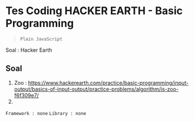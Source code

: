 # Tes Coding HACKER EARTH - Basic Programming

> `Plain JavaScript`

Soal : Hacker Earth

## Soal

1. Zoo : https://www.hackerearth.com/practice/basic-programming/input-output/basics-of-input-output/practice-problems/algorithm/is-zoo-f6f309e7/
1. 

`Framework : none`
`Library : none`